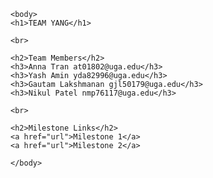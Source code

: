 
    <body>
    <h1>TEAM YANG</h1>
    
    <br> 
    
    <h2>Team Members</h2> 
    <h3>Anna Tran at01802@uga.edu</h3>
    <h3>Yash Amin yda82996@uga.edu</h3>
    <h3>Gautam Lakshmanan gjl50179@uga.edu</h3>
    <h3>Nikul Patel nmp76117@uga.edu</h3>
    
    <br>
    
    <h2>Milestone Links</h2>
    <a href="url">Milestone 1</a>
    <a href="url">Milestone 2</a>

    </body>

